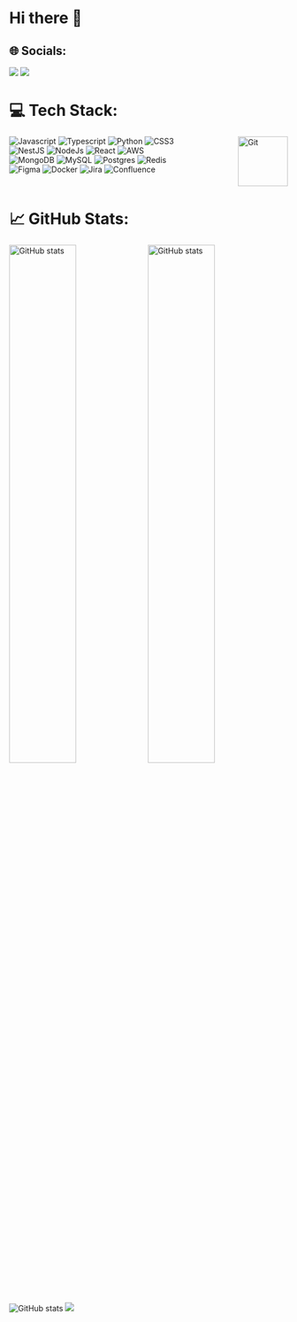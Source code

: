 <h1> Hi there 👋</h1>

<h2>🌐 Socials:</h2>

<a href="https://instagram.com/igorr.vinicius" target="_blank"><img src="https://img.shields.io/badge/Instagram-%23E4405F.svg?logo=Instagram&logoColor=white"/></a>
<a href="https://linkedin.com/in/ivfernandes" target="_blank"><img src="https://img.shields.io/badge/LinkedIn-%230077B5.svg?logo=linkedin&logoColor=white"/></a>

<h1>💻 Tech Stack:</h1>

<div style="display: flex; flex-direction: row; justify-content: space-between;">
  <div>
    <img alt="Javascript" src="https://img.shields.io/badge/javascript-%23323330.svg?style=plastic&logo=javascript&logoColor=%23F7DF1E"/>
    <img alt="Typescript" src="https://img.shields.io/badge/typescript-%23007ACC.svg?style=plastic&logo=typescript&logoColor=white"/>
    <img alt="Python" src="https://img.shields.io/badge/python-3670A0?style=plastic&logo=python&logoColor=ffdd54"/>
    <img alt="CSS3" src="https://img.shields.io/badge/css3-%231572B6.svg?style=plastic&logo=css3&logoColor=white"/><br/>
    <img alt="NestJS" src="https://img.shields.io/badge/nestjs-%23E0234E.svg?style=plastic&logo=nestjs&logoColor=white"/>
    <img alt="NodeJs" src="https://img.shields.io/badge/node.js-6DA55F?style=plastic&logo=node.js&logoColor=white"/>
    <img alt="React" src="https://img.shields.io/badge/react-%2320232a.svg?style=plastic&logo=react&logoColor=%2361DAFB"/>
    <img alt="AWS" src="https://img.shields.io/badge/AWS-%23FF9900.svg?style=plastic&logo=amazon-aws&logoColor=white"/><br/>
    <img alt="MongoDB" src="https://img.shields.io/badge/MongoDB-%234ea94b.svg?style=plastic&logo=mongodb&logoColor=white"/>
    <img alt="MySQL" src="https://img.shields.io/badge/mysql-%2300f.svg?style=plastic&logo=mysql&logoColor=white"/>
    <img alt="Postgres" src="https://img.shields.io/badge/postgres-%23316192.svg?style=plastic&logo=postgresql&logoColor=white"/>
    <img alt="Redis" src="https://img.shields.io/badge/redis-%23DD0031.svg?style=plastic&logo=redis&logoColor=white"/><br/>
    <img alt="Figma" src="https://img.shields.io/badge/figma-%23F24E1E.svg?style=plastic&logo=figma&logoColor=white"/>
    <img alt="Docker" src="https://img.shields.io/badge/docker-%230db7ed.svg?style=plastic&logo=docker&logoColor=white"/>
    <img alt="Jira" src="https://img.shields.io/badge/jira-%230A0FFF.svg?style=plastic&logo=jira&logoColor=white"/>
    <img alt="Confluence" src="https://img.shields.io/badge/confluence-%23172BF4.svg?style=plastic&logo=confluence&logoColor=white"/>
  </div>
  <div>
    <img alt="Git" height="90" src="https://media0.giphy.com/media/kH6CqYiquZawmU1HI6/giphy.gif?cid=ecf05e47y9hbecuiftq31nubwj0r309ihelan2n9rlcl7iih&rid=giphy.gif&ct=g"/>
  </div>
</div>

<h1>📈 GitHub Stats:</h1>

<img alt="GitHub stats" width="49%" src="https://github-readme-stats.vercel.app/api?username=ivfernandes&theme=slateorange&hide_border=true&include_all_commits=false&count_private=true"/>
<img alt="GitHub stats" width="49%" src="https://github-readme-streak-stats.herokuapp.com/?user=ivfernandes&theme=slateorange&hide_border=true"/>
<img alt="GitHub stats" src="https://github-readme-stats.vercel.app/api/top-langs/?username=ivfernandes&theme=slateorange&hide_border=true&include_all_commits=false&count_private=true&layout=compact"/>

<img src="https://github.com/ivfernandes/ivfernandes/blob/output/github-contribution-grid-snake.svg">
